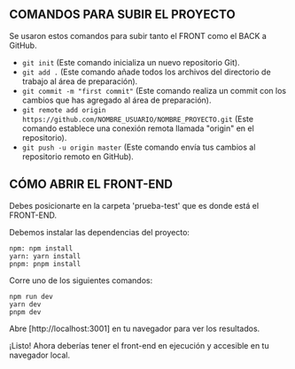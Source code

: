 ## COMANDOS PARA SUBIR EL PROYECTO

Se usaron estos comandos para subir tanto el FRONT como el BACK a GitHub.

- `git init` (Este comando inicializa un nuevo repositorio Git).
- `git add .` (Este comando añade todos los archivos del directorio de trabajo al área de preparación).
- `git commit -m "first commit"` (Este comando realiza un commit con los cambios que has agregado al área de preparación).
- `git remote add origin https://github.com/NOMBRE_USUARIO/NOMBRE_PROYECTO.git` (Este comando establece una conexión remota llamada "origin" en el repositorio).
- `git push -u origin master` (Este comando envía tus cambios al repositorio remoto en GitHub).


## CÓMO ABRIR EL FRONT-END

Debes posicionarte en la carpeta 'prueba-test' que es donde está el FRONT-END.

Debemos instalar las dependencias del proyecto:

``` (Cualquiera de las 3 opciones funciona si tienes instalado previamente el gestor de paquetes).
npm: npm install
yarn: yarn install
pnpm: pnpm install
```

Corre uno de los siguientes comandos:

```
npm run dev
yarn dev
pnpm dev
```

Abre [http://localhost:3001] en tu navegador para ver los resultados.

¡Listo! Ahora deberías tener el front-end en ejecución y accesible en tu navegador local.
